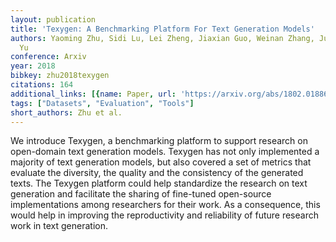 ```yaml
---
layout: publication
title: 'Texygen: A Benchmarking Platform For Text Generation Models'
authors: Yaoming Zhu, Sidi Lu, Lei Zheng, Jiaxian Guo, Weinan Zhang, Jun Wang, Yong
  Yu
conference: Arxiv
year: 2018
bibkey: zhu2018texygen
citations: 164
additional_links: [{name: Paper, url: 'https://arxiv.org/abs/1802.01886'}]
tags: ["Datasets", "Evaluation", "Tools"]
short_authors: Zhu et al.
---
```

We introduce Texygen, a benchmarking platform to support research on
open-domain text generation models. Texygen has not only implemented a majority
of text generation models, but also covered a set of metrics that evaluate the
diversity, the quality and the consistency of the generated texts. The Texygen
platform could help standardize the research on text generation and facilitate
the sharing of fine-tuned open-source implementations among researchers for
their work. As a consequence, this would help in improving the reproductivity
and reliability of future research work in text generation.